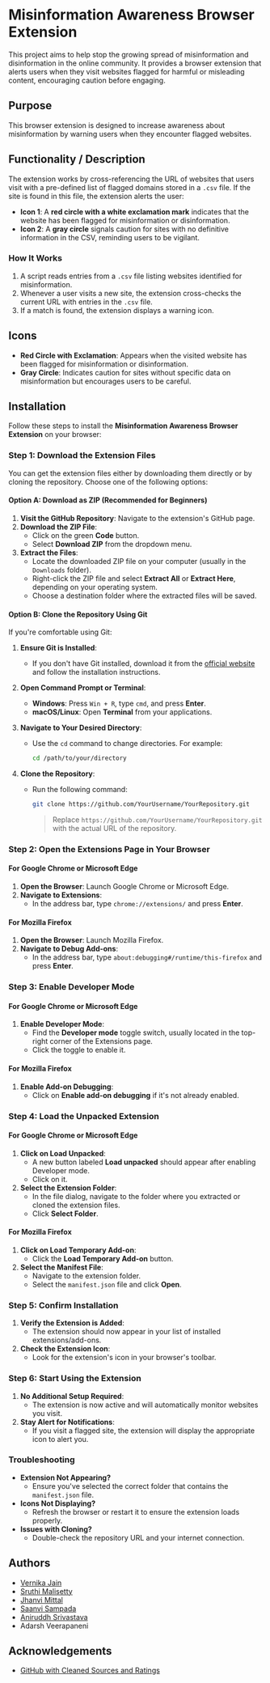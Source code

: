 # Misinformation Awareness Browser Extension

This project aims to help stop the growing spread of misinformation and disinformation in the online community. It provides a browser extension that alerts users when they visit websites flagged for harmful or misleading content, encouraging caution before engaging.

## Purpose

This browser extension is designed to increase awareness about misinformation by warning users when they encounter flagged websites.

## Functionality / Description

The extension works by cross-referencing the URL of websites that users visit with a pre-defined list of flagged domains stored in a `.csv` file. If the site is found in this file, the extension alerts the user:

- **Icon 1**: A **red circle with a white exclamation mark** indicates that the website has been flagged for misinformation or disinformation.
- **Icon 2**: A **gray circle** signals caution for sites with no definitive information in the CSV, reminding users to be vigilant.

### How It Works

1. A script reads entries from a `.csv` file listing websites identified for misinformation.
2. Whenever a user visits a new site, the extension cross-checks the current URL with entries in the `.csv` file.
3. If a match is found, the extension displays a warning icon.

## Icons

- **Red Circle with Exclamation**: Appears when the visited website has been flagged for misinformation or disinformation.
- **Gray Circle**: Indicates caution for sites without specific data on misinformation but encourages users to be careful.

## Installation

Follow these steps to install the **Misinformation Awareness Browser Extension** on your browser:

### Step 1: Download the Extension Files

You can get the extension files either by downloading them directly or by cloning the repository. Choose one of the following options:

#### Option A: Download as ZIP (Recommended for Beginners)

1. **Visit the GitHub Repository**: Navigate to the extension's GitHub page.
2. **Download the ZIP File**:
   - Click on the green **Code** button.
   - Select **Download ZIP** from the dropdown menu.
3. **Extract the Files**:
   - Locate the downloaded ZIP file on your computer (usually in the `Downloads` folder).
   - Right-click the ZIP file and select **Extract All** or **Extract Here**, depending on your operating system.
   - Choose a destination folder where the extracted files will be saved.

#### Option B: Clone the Repository Using Git

If you're comfortable using Git:

1. **Ensure Git is Installed**:
   - If you don't have Git installed, download it from the [official website](https://git-scm.com/downloads) and follow the installation instructions.
2. **Open Command Prompt or Terminal**:
   - **Windows**: Press `Win + R`, type `cmd`, and press **Enter**.
   - **macOS/Linux**: Open **Terminal** from your applications.
3. **Navigate to Your Desired Directory**:
   - Use the `cd` command to change directories. For example:

     ```bash
     cd /path/to/your/directory
     ```

4. **Clone the Repository**:
   - Run the following command:

     ```bash
     git clone https://github.com/YourUsername/YourRepository.git
     ```

     > Replace `https://github.com/YourUsername/YourRepository.git` with the actual URL of the repository.

### Step 2: Open the Extensions Page in Your Browser

#### For Google Chrome or Microsoft Edge

1. **Open the Browser**: Launch Google Chrome or Microsoft Edge.
2. **Navigate to Extensions**:
   - In the address bar, type `chrome://extensions/` and press **Enter**.

#### For Mozilla Firefox

1. **Open the Browser**: Launch Mozilla Firefox.
2. **Navigate to Debug Add-ons**:
   - In the address bar, type `about:debugging#/runtime/this-firefox` and press **Enter**.

### Step 3: Enable Developer Mode

#### For Google Chrome or Microsoft Edge

1. **Enable Developer Mode**:
   - Find the **Developer mode** toggle switch, usually located in the top-right corner of the Extensions page.
   - Click the toggle to enable it.

#### For Mozilla Firefox

1. **Enable Add-on Debugging**:
   - Click on **Enable add-on debugging** if it's not already enabled.

### Step 4: Load the Unpacked Extension

#### For Google Chrome or Microsoft Edge

1. **Click on Load Unpacked**:
   - A new button labeled **Load unpacked** should appear after enabling Developer mode.
   - Click on it.
2. **Select the Extension Folder**:
   - In the file dialog, navigate to the folder where you extracted or cloned the extension files.
   - Click **Select Folder**.

#### For Mozilla Firefox

1. **Click on Load Temporary Add-on**:
   - Click the **Load Temporary Add-on** button.
2. **Select the Manifest File**:
   - Navigate to the extension folder.
   - Select the `manifest.json` file and click **Open**.

### Step 5: Confirm Installation

1. **Verify the Extension is Added**:
   - The extension should now appear in your list of installed extensions/add-ons.
2. **Check the Extension Icon**:
   - Look for the extension's icon in your browser's toolbar.

### Step 6: Start Using the Extension

1. **No Additional Setup Required**:
   - The extension is now active and will automatically monitor websites you visit.
2. **Stay Alert for Notifications**:
   - If you visit a flagged site, the extension will display the appropriate icon to alert you.

### Troubleshooting

- **Extension Not Appearing?**
  - Ensure you've selected the correct folder that contains the `manifest.json` file.
- **Icons Not Displaying?**
  - Refresh the browser or restart it to ensure the extension loads properly.
- **Issues with Cloning?**
  - Double-check the repository URL and your internet connection.

## Authors

- [Vernika Jain](https://github.com/vernikaj)
- [Sruthi Malisetty](https://github.com/sruthi120304)
- [Jhanvi Mittal](https://github.com/jmittal392)
- [Saanvi Sampada](https://github.com/ksampada23)
- [Aniruddh Srivastava](https://github.com/Noir01)
- Adarsh Veerapaneni

## Acknowledgements

- [GitHub with Cleaned Sources and Ratings](https://github.com/JanaLasser/misinformation_domains/tree/main)
